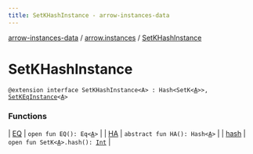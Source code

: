 ```yaml
---
title: SetKHashInstance - arrow-instances-data
---
```


[arrow-instances-data](../../index.html) / [arrow.instances](../index.html) / [SetKHashInstance](./index.html)

# SetKHashInstance

`@extension interface SetKHashInstance<A> : Hash<SetK<`[`A`](index.html#A)`>>, `[`SetKEqInstance`](../-set-k-eq-instance/index.html)`<`[`A`](index.html#A)`>`

### Functions

| [EQ](-e-q.html) | `open fun EQ(): Eq<`[`A`](index.html#A)`>` |
| [HA](-h-a.html) | `abstract fun HA(): Hash<`[`A`](index.html#A)`>` |
| [hash](hash.html) | `open fun SetK<`[`A`](index.html#A)`>.hash(): `[`Int`](https://kotlinlang.org/api/latest/jvm/stdlib/kotlin/-int/index.html) |

